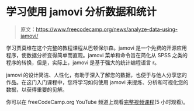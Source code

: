 # 学习使用 jamovi 分析数据和统计

> 原文：<https://www.freecodecamp.org/news/analyze-data-using-jamovi/>

学习贾莫维在这个完整的教程课程从巴顿保尔森。jamovi 是一个免费的开源应用程序，使数据分析变得简单而直观。jamovi 菜单和命令旨在简化从 SPSS 之类的程序的转换，但是，实际上，jamovi 是基于强大的统计编程语言 r。

jamovi 的设计简洁、人性化，有助于深入了解您的数据，也便于与他人分享您的作品。在这门入门课程中，您将学习如何使用 jamovi 来提炼、分析和可视化您的数据，以获得重要的见解。

你可以在 freeCodeCamp.org YouTube 频道上观看[完整视频课程](https://www.youtube.com/watch?v=mZomeS0tLxY)(5 小时观看)。